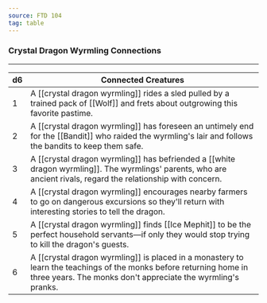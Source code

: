 ```yaml
---
source: FTD 104
tag: table
---
```


### Crystal Dragon Wyrmling Connections
---
|d6|Connected Creatures|
|----|------------|
|1|A [[crystal dragon wyrmling]] rides a sled pulled by a trained pack of [[Wolf]] and frets about outgrowing this favorite pastime.|
|2|A [[crystal dragon wyrmling]] has foreseen an untimely end for the [[Bandit]] who raided the wyrmling's lair and follows the bandits to keep them safe.|
|3|A [[crystal dragon wyrmling]] has befriended a [[white dragon wyrmling]]. The wyrmlings' parents, who are ancient rivals, regard the relationship with concern.|
|4|A [[crystal dragon wyrmling]] encourages nearby farmers to go on dangerous excursions so they'll return with interesting stories to tell the dragon.|
|5|A [[crystal dragon wyrmling]] finds [[Ice Mephit]] to be the perfect household servants—if only they would stop trying to kill the dragon's guests.|
|6|A [[crystal dragon wyrmling]] is placed in a monastery to learn the teachings of the monks before returning home in three years. The monks don't appreciate the wyrmling's pranks.|
